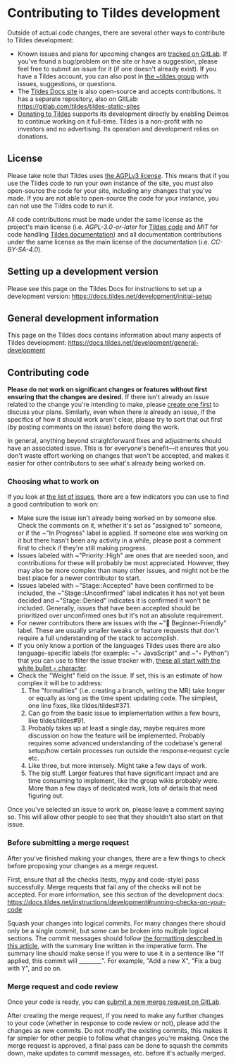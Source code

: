 # Contributing to Tildes development

Outside of actual code changes, there are several other ways to contribute to Tildes development:

* Known issues and plans for upcoming changes are [tracked on GitLab](https://gitlab.com/tildes/tildes/issues). If you've found a bug/problem on the site or have a suggestion, please feel free to submit an issue for it (if one doesn't already exist). If you have a Tildes account, you can also post in [the ~tildes group](https://tildes.net/~tildes) with issues, suggestions, or questions.
* The [Tildes Docs site](https://docs.tildes.net) is also open-source and accepts contributions. It has a separate repository, also on GitLab: https://gitlab.com/tildes/tildes-static-sites
* [Donating to Tildes](https://docs.tildes.net/donate) supports its development directly by enabling Deimos to continue working on it full-time. Tildes is a non-profit with no investors and no advertising. Its operation and development relies on donations.

## License

Please take note that Tildes uses [the AGPLv3 license](https://www.gnu.org/licenses/why-affero-gpl.html). This means that if you use the Tildes code to run your own instance of the site, you *must* also open-source the code for your site, including any changes that you've made. If you are not able to open-source the code for your instance, you can not use the Tildes code to run it.

All code contributions must be made under the same license as the project's main license (i.e. *AGPL-3.0-or-later* for [Tildes code](https://gitlab.com/tildes/tildes) and *MIT* for code handling [Tildes documentation](https://gitlab.com/tildes/tildes-static-sites)) and all documentation contributions under the same license as the main license of the documentation (i.e. *CC-BY-SA-4.0*).

## Setting up a development version

Please see this page on the Tildes Docs for instructions to set up a development version: https://docs.tildes.net/development/initial-setup

## General development information

This page on the Tildes docs contains information about many aspects of Tildes development: https://docs.tildes.net/development/general-development

## Contributing code

**Please do not work on significant changes or features without first ensuring that the changes are desired.** If there isn't already an issue related to the change you're intending to make, please [create one first](https://gitlab.com/tildes/tildes/issues/new) to discuss your plans. Similarly, even when there *is* already an issue, if the specifics of how it should work aren't clear, please try to sort that out first (by posting comments on the issue) before doing the work.

In general, anything beyond straightforward fixes and adjustments should have an associated issue. This is for everyone's benefit—it ensures that you don't waste effort working on changes that won't be accepted, and makes it easier for other contributors to see what's already being worked on.

### Choosing what to work on

If you look at [the list of issues](https://gitlab.com/tildes/tildes/issues), there are a few indicators you can use to find a good contribution to work on:

* Make sure the issue isn't already being worked on by someone else. Check the comments on it, whether it's set as "assigned to" someone, or if the ~"In Progress" label is applied. If someone else was working on it but there hasn't been any activity in a while, please post a comment first to check if they're still making progress.
* Issues labeled with ~"Priority::High" are ones that are needed soon, and contributions for these will probably be most appreciated. However, they may also be more complex than many other issues, and might not be the best place for a newer contributor to start.
* Issues labeled with ~"Stage::Accepted" have been confirmed to be included, the ~"Stage::Unconfirmed" label indicates it has not yet been decided and ~"Stage::Denied" indicates it is confirmed it won't be included. Generally, issues that have been accepted should be prioritized over unconfirmed ones but it's not an absolute requirement.
* For newer contributors there are issues with the ~"🚀 Beginner-Friendly" label. These are usually smaller tweaks or feature requests that don't require a full understanding of the stack to accomplish.
* If you only know a portion of the languages Tildes uses there are also language-specific labels (for example: ~"◦ JavaScript" and ~"◦ Python") that you can use to filter the issue tracker with, [these all start with the white bullet ◦ character](https://gitlab.com/tildes/tildes/-/labels?search=%E2%97%A6).
* Check the "Weight" field on the issue. If set, this is an estimate of how complex it will be to address:
  1. The "formalities" (i.e. creating a branch, writing the MR) take longer or equally as long as the time spent updating code. The simplest, one line fixes, like tildes/tildes#371.
  2. Can go from the basic issue to implementation within a few hours, like tildes/tildes#91.
  3. Probably takes up at least a single day, maybe requires more discussion on how the feature will be implemented. Probably requires some advanced understanding of the codebase's general setup/how certain processes run outside the response-request cycle etc.
  4. Like three, but more intensely. Might take a few days of work.
  5. The big stuff. Larger features that have significant impact and are time consuming to implement, like the group wikis probably were. More than a few days of dedicated work, lots of details that need figuring out.

Once you've selected an issue to work on, please leave a comment saying so. This will allow other people to see that they shouldn't also start on that issue.

### Before submitting a merge request

After you've finished making your changes, there are a few things to check before proposing your changes as a merge request.

First, ensure that all the checks (tests, mypy and code-style) pass successfully. Merge requests that fail any of the checks will not be accepted. For more information, see this section of the development docs: https://docs.tildes.net/instructions/development#running-checks-on-your-code

Squash your changes into logical commits. For many changes there should only be a single commit, but some can be broken into multiple logical sections. The commit messages should follow [the formatting described in this article](https://tbaggery.com/2008/04/19/a-note-about-git-commit-messages.html), with the summary line written in the imperative form. The summary line should make sense if you were to use it in a sentence like "If applied, this commit will \_\_\_\_\_\_\_\_". For example, "Add a new X", "Fix a bug with Y", and so on.

### Merge request and code review

Once your code is ready, you can [submit a new merge request on GitLab](https://gitlab.com/tildes/tildes/merge_requests/new).

After creating the merge request, if you need to make any further changes to your code (whether in response to code review or not), please add the changes as new commits. Do not modify the existing commits, this makes it far simpler for other people to follow what changes you're making. Once the merge request is approved, a final pass can be done to squash the commits down, make updates to commit messages, etc. before it's actually merged.
